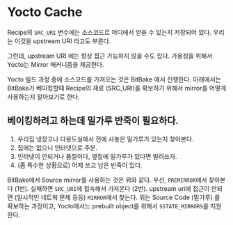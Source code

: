 # Yocto Cache

Recipe의 `SRC_URI` 변수에는 소스코드르 어디에서 얻을 수 있는지 저장되어 있다. 
우리는 이것을 upstream URI 라고도 부른다.

그런데, upstream URI 에는 항상 접근 가능하지 않을 수도 있다.
가용성을 위해서 Yocto는 Mirror 매커니즘을 제공한다.

Yocto 빌드 과정 중에 소스코드를 가져오는 것은 BitBake 에서 진행한다.
아래에서는 BitBake가 베이킹할때 Recipe의 재료 (SRC_URI)를 확보하기 위해서
mirror를 어떻게 사용하는지 알아보기로 한다.

## 베이킹하려고 하는데 밀가루 반죽이 필요하다.
1. 우리집 냉장고나 다용도실에서 전에 사놓은 밀가루가 있는지 찾아본다.
2. 집에는 없으니 인터넷으로 주문.
3. 인터넷이 안되거나 품절이다, 옆집에 밀가루가 있다면 빌려쓰자.
4. (좀 특수한 상황으로) 어제 쓰고 남은 반죽이 있다.

BitBake에서 Source mirror를 사용하는 것은 위와 같다. 
우선, `PREMIRROR`에서 찾아본다 (1번). 실패하면 `SRC_URI`에 접속해서 가져온다 (2번). upstream uri에 접근이 안되면 (일시적인 네트웍 문제 등등) `MIRROR`에서 찾는다.
위는 Source Code (밀가루) 를 확보하는 과정이고, Yocto에서느 prebuilt object를 위해서 `SSTATE_MIRRORS`를 지원한다.






